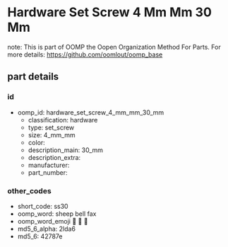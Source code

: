 # Hardware Set Screw 4 Mm Mm 30 Mm  

note: This is part of OOMP the Oopen Organization Method For Parts. For more details: https://github.com/oomlout/oomp_base

##  part details





### id
* oomp_id: hardware_set_screw_4_mm_mm_30_mm
  * classification: hardware
  * type: set_screw
  * size: 4_mm_mm
  * color: 
  * description_main: 30_mm
  * description_extra: 
  * manufacturer: 
  * part_number: 

### other_codes
* short_code: ss30
* oomp_word: sheep bell fax
* oomp_word_emoji :sheep: :bell: :fax:
* md5_6_alpha: 2lda6
* md5_6: 42787e